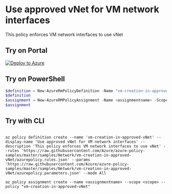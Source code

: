 # Use approved vNet for VM network interfaces

This policy enforces VM network interfaces to use vNet

## Try on Portal

[![Deploy to Azure](http://azuredeploy.net/deploybutton.png)](https://portal.azure.com/?feature.customportal=false&microsoft_azure_policy=true#blade/Microsoft_Azure_Policy/CreatePolicyDefinitionBlade)

## Try on PowerShell

````powershell
$definition = New-AzureRmPolicyDefinition -Name "vm-creation-in-approved-vNet" -DisplayName "Use approved vNet for VM network interfaces" -description "This policy enforces VM network interfaces to use vNet" -Policy 'https://raw.githubusercontent.com/Azure/azure-policy-samples/master/samples/Network/vm-creation-in-approved-vNet/azurepolicy.rules.json' -Parameter 'https://raw.githubusercontent.com/Azure/azure-policy-samples/master/samples/Network/vm-creation-in-approved-vNet/azurepolicy.parameters.json' -Mode All
$definition
$assignment = New-AzureRMPolicyAssignment -Name <assignmentname> -Scope <scope> -PolicyDefinition $definition
$assignment 
````



## Try with CLI

````cli

az policy definition create --name 'vm-creation-in-approved-vNet' --display-name 'Use approved vNet for VM network interfaces' --description 'This policy enforces VM network interfaces to use vNet' --rules 'https://raw.githubusercontent.com/Azure/azure-policy-samples/master/samples/Network/vm-creation-in-approved-vNet/azurepolicy.rules.json' --params 'https://raw.githubusercontent.com/Azure/azure-policy-samples/master/samples/Network/vm-creation-in-approved-vNet/azurepolicy.parameters.json' --mode All

az policy assignment create --name <assignmentname> --scope <scope> --policy "vm-creation-in-approved-vNet" 

````
